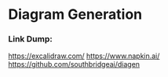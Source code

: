 # Diagram Generation


### Link Dump:
https://excalidraw.com/
https://www.napkin.ai/
https://github.com/southbridgeai/diagen




